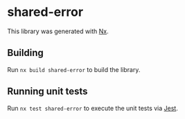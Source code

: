 # shared-error

This library was generated with [Nx](https://nx.dev).

## Building

Run `nx build shared-error` to build the library.

## Running unit tests

Run `nx test shared-error` to execute the unit tests via [Jest](https://jestjs.io).
